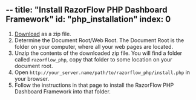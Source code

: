 --
title: "Install RazorFlow PHP Dashboard Framework"
id: "php_installation"
index: 0
--


1. [Download](http://razorflow.com/download/) as a zip file.
2. Determine the Document Root/Web Root. The Document Root is the folder on your computer, where all your web pages are located.
3. Unzip the contents of the downloaded zip file. You will find a folder called `razorflow_php`, copy that folder to some location on your document root.
4. Open `http://your_server.name/path/to/razorflow_php/install.php` in your browser.
5. Follow the instructions in that page to install the RazorFlow PHP Dashboard Framework into that folder.

